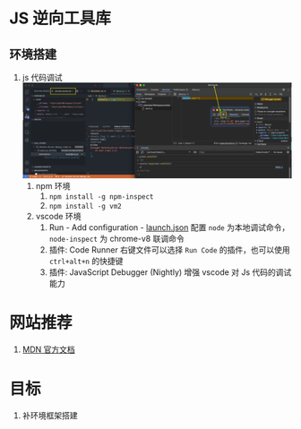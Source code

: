 # JS 逆向工具库

## 环境搭建

1. js 代码调试
![js-code-debug-with-chrome-devtools](img/js-code-debug-with-chrome-devtools.png)
   1. npm 环境
      1. `npm install -g npm-inspect`
      2. `npm install -g vm2`
   2. vscode 环境
      1. Run - Add configuration - [launch.json](.vscode/launch.json)
      配置 `node` 为本地调试命令，`node-inspect` 为 chrome-v8 联调命令
      2. 插件: Code Runner
      右键文件可以选择 `Run Code` 的插件，也可以使用 `ctrl+alt+n` 的快捷键
      3. 插件: JavaScript Debugger (Nightly)
      增强 vscode 对 Js 代码的调试能力


# 网站推荐

1. [MDN 官方文档](https://developer.mozilla.org/zh-CN/docs/Web/API)


# 目标

1. 补环境框架搭建